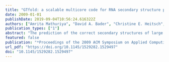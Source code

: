 ```yaml
---
title: "GTfold: a scalable multicore code for RNA secondary structure prediction"
date: 2009-01-01
publishDate: 2019-09-04T10:56:24.616322Z
authors: ["Amrita Mathuriya", "David A. Bader", "Christine E. Heitsch", "Stephen C. Harvey"]
publication_types: ["1"]
abstract: "The prediction of the correct secondary structures of large RNAs is one of the unsolved challenges of computational molecular biology. Among the major obstacles is the fact that accurate calculations scale as O(n4), so the computational requirements become prohibitive as the length increases. Existing folding programs implement heuristics and approximations to overcome these limitations. We present a new parallel multicore and scalable program called GTfold, which is one to two orders of magnitude faster than the de facto standard programs and achieves comparable accuracy of prediction. Development of GTfold opens up a new path for the algorithmic improvements and application of an improved thermodynamic model to increase the prediction accuracy.  In this paper we analyze the algorithm's concurrency and describe the parallelism for a shared memory environment such as a symmetric multiprocessor or multicore chip. In a remarkable demonstration, GTfold now optimally folds 11 picornaviral RNA sequences ranging from 7100 to 8200 nucleotides in 8 minutes, compared with the two months it took in a previous study. We are seeing a paradigm shift to multicore chips and parallelism must be explicitly addressed to continue gaining performance with each new generation of systems. We also show that the exact algorithms like internal loop speedup can be implemented with our method in an affordable amount of time. GTfold is freely available as open source from our website."
featured: false
publication: "*Proceedings of the 2009 ACM Symposium on Applied Computing (SAC), Honolulu, Hawaii, USA, March 9-12, 2009*"
url_pdf: "https://doi.org/10.1145/1529282.1529497"
doi: "10.1145/1529282.1529497"
---
```


